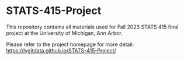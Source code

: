 # STATS-415-Project
This repository contains all materials used for Fall 2023 STATS 415 final project at the University of Michigan, Ann Arbor.

Please refer to the project homepage for more detail: https://lygitdata.github.io/STATS-415-Project/

[cc-by-nc-sa]: http://creativecommons.org/licenses/by-nc-sa/4.0/
